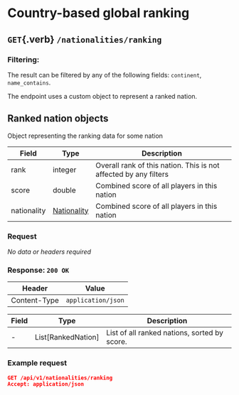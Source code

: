 <div class='panel fade js-scroll-anim' data-anim='fade'>

# Country-based global ranking

## `GET`{.verb} `/nationalities/ranking`

### Filtering:

The result can be filtered by any of the following fields: `continent`, `name_contains`.

The endpoint uses a custom object to represent a ranked nation.

## Ranked nation objects

Object representing the ranking data for some nation

| Field       | Type    | Description |
| ----------- | ------- | ----------- |
| rank        | integer | Overall rank of this nation. This is not affected by any filters |
| score       | double  | Combined score of all players in this nation |
| nationality | [Nationality](/documentation/objects#nationality) | Combined score of all players in this nation |

### Request

_No data or headers required_

### Response: `200 OK`

| Header       | Value              |
| ------------ | ------------------ |
| Content-Type | `application/json` |

| Field | Type               | Description |
| ----- | ------------------ | ----------- |
| -     | List[RankedNation] | List of all ranked nations, sorted by score. |

### Example request

```json
GET /api/v1/nationalities/ranking
Accept: application/json
```

</div>